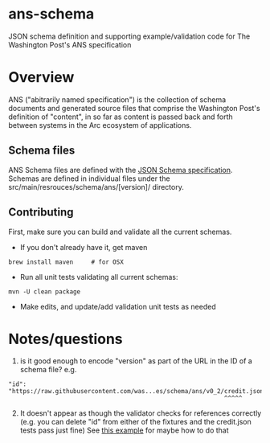 # ans-schema
JSON schema definition and supporting example/validation code for The Washington Post's ANS specification

# Overview
ANS ("abitrarily named specification") is the collection of schema documents and generated source files that comprise the Washington Post's definition of "content", in so far as content is passed back and forth between systems in the Arc ecosystem of applications.

## Schema files
ANS Schema files are defined with the [JSON Schema specification](https://spacetelescope.github.io/understanding-json-schema/index.html).  Schemas are defined in individual files under the src/main/resrouces/schema/ans/[version]/ directory. 

## Contributing
First, make sure you can build and validate all the current schemas.
* If you don't already have it, get maven

```brew install maven     # for OSX```

* Run all unit tests validating all current schemas:

```mvn -U clean package```

* Make edits, and update/add validation unit tests as needed

# Notes/questions
1. is it good enough to encode "version" as part of the URL in the ID of a schema file? e.g.

```
"id": "https://raw.githubusercontent.com/was...es/schema/ans/v0_2/credit.json"
                                                            ^^^^^
```
2. It doesn't appear as though the validator checks for references correctly (e.g. you can delete "id" from either of the fixtures and the credit.json tests pass just fine)  See [this example](https://github.com/fge/json-schema-validator/blob/master/src/main/resources/com/github/fge/jsonschema/examples/split/fstab.json) for maybe how to do that
